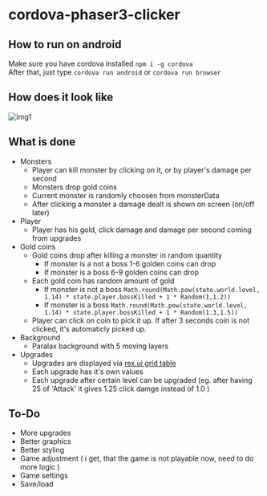 # cordova-phaser3-clicker

## How to run on android  
Make sure you have cordova installed `npm i -g cordova`  
After that, just type `cordova run android` or `cordova run browser`

## How does it look like
![img1](https://puu.sh/DPMDA/555cf8537c.png)


## What is done
- Monsters
	- Player can kill monster by clicking on it, or by player's damage per second
	- Monsters drop gold coins
	- Current monster is randomly choosen from monsterData
	- After clicking a monster a damage dealt is shown on screen (on/off later)
- Player
	- Player has his gold, click damage and damage per second coming from upgrades
- Gold coins
	- Gold coins drop after killing a monster in random quantity
		- If monster is a not a boss 1-6 golden coins can drop
		- If monster is a boss 6-9 golden coins can drop
	- Each gold coin has random amount of gold 
		- If monster is not a boss `Math.round(Math.pow(state.world.level, 1.14) * state.player.bossKilled + 1 * Random(1,1.2))`
		- If monster is a boss `Math.round(Math.pow(state.world.level, 1.14) * state.player.bossKilled + 1 * Random(1.3,1.5))`
	- Player can click on coin to pick it up. If after 3 seconds coin is not clicked, it's automaticly picked up.
- Background
	- Paralax background with 5 moving layers
- Upgrades
	- Upgrades are displayed via [rex.ui grid table](https://phaser.io/news/2019/01/rexui-plugins)
	- Each upgrade has it's own values
	- Each upgrade after certain level can be upgraded (eg. after having 25 of 'Attack' it gives 1.25 click damge instead of 1.0 )

## To-Do
- More upgrades
- Better graphics
- Better styling
- Game adjustment ( i get, that the game is not playable now, need to do more logic )
- Game settings
- Save/load